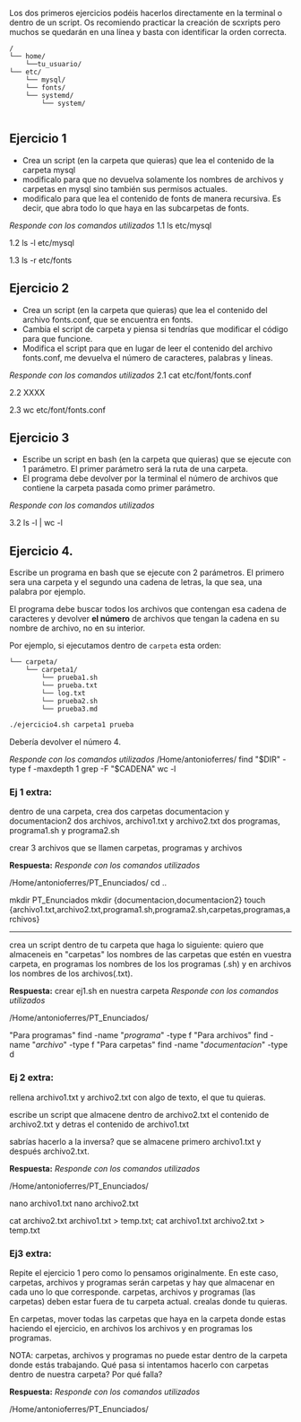 Los dos primeros ejercicios podéis hacerlos directamente en la terminal o dentro de un script. Os recomiendo practicar la creación de scxripts pero muchos se quedarán en una línea y basta con identificar la orden correcta.

```
/
└── home/
    └──tu_usuario/
└── etc/
    └── mysql/
    └── fonts/
    └── systemd/
        └── system/
    
```


## Ejercicio 1
- Crea un script (en la carpeta que quieras) que lea el contenido de la carpeta mysql
- modificalo para que no devuelva solamente los nombres de archivos y carpetas en mysql sino también sus permisos actuales.
- modificalo para que lea el contenido de fonts de manera recursiva. Es decir, que abra todo lo que haya en las subcarpetas de fonts.

*Responde con los comandos utilizados*
1.1
ls etc/mysql

1.2
ls -l etc/mysql

1.3
ls -r etc/fonts


## Ejercicio 2
- Crea un script (en la carpeta que quieras) que lea el contenido del archivo fonts.conf, que se encuentra en fonts.
- Cambia el script de carpeta y piensa si tendrías que modificar el código para que funcione.
- Modifica el script para que en lugar de leer el contenido del archivo fonts.conf, me devuelva el número de caracteres, palabras y lineas.

*Responde con los comandos utilizados*
2.1
cat etc/font/fonts.conf

2.2
XXXX

2.3
wc etc/font/fonts.conf


## Ejercicio 3
- Escribe un script en bash (en la carpeta que quieras) que se ejecute con 1 parámetro. El primer parámetro será la ruta de una carpeta.
- El programa debe devolver por la terminal el número de archivos que contiene la carpeta pasada como primer parámetro. 

*Responde con los comandos utilizados*

3.2
ls -l | wc -l

## Ejercicio 4.

Escribe un programa en bash que se ejecute con 2 parámetros. El primero sera una carpeta y el segundo una cadena de letras, la que sea, una palabra por ejemplo.

El programa debe buscar todos los archivos que contengan esa cadena de caracteres y devolver **el número** de archivos que tengan la cadena en su nombre de archivo, no en su interior.

Por ejemplo, si ejecutamos dentro de `carpeta` esta orden:

```
└── carpeta/
    └── carpeta1/
        └── prueba1.sh
        └── prueba.txt
        └── log.txt
        └── prueba2.sh
        └── prueba3.md
```


``` bash
./ejercicio4.sh carpeta1 prueba
```
Debería devolver el número 4.

*Responde con los comandos utilizados*
/Home/antonioferres/
find "$DIR" -type f -maxdepth 1
grep -F "$CADENA"
wc -l


###  Ej 1 extra:

dentro de una carpeta, crea dos carpetas documentacion y documentacion2
dos archivos, archivo1.txt y archivo2.txt
dos programas, programa1.sh y programa2.sh


crear 3 archivos que se llamen carpetas, programas y archivos

**Respuesta:**
*Responde con los comandos utilizados*

/Home/antonioferres/PT_Enunciados/
cd ..

mkdir PT_Enunciados
mkdir {documentacion,documentacion2}
touch {archivo1.txt,archivo2.txt,programa1.sh,programa2.sh,carpetas,programas,archivos}

-------------------------

crea un script dentro de tu carpeta que haga lo siguiente:
quiero que almaceneis en "carpetas" los nombres de las carpetas que estén en vuestra carpeta, en programas los nombres de los los programas (.sh)  y en archivos los nombres de los archivos(.txt).

**Respuesta:**
crear ej1.sh en nuestra carpeta
*Responde con los comandos utilizados*

/Home/antonioferres/PT_Enunciados/

 "Para programas"
find -name "*programa*" -type f
 "Para archivos"
find -name "*archivo*" -type f
 "Para carpetas"
find -name "*documentacion*" -type d


### Ej 2 extra:

rellena archivo1.txt y archivo2.txt con algo de texto, el que tu quieras.

escribe un script que almacene dentro de archivo2.txt el contenido de archivo2.txt y detras el contenido de archivo1.txt

sabrías hacerlo a la inversa? que se almacene primero archivo1.txt y después archivo2.txt.

**Respuesta:**
*Responde con los comandos utilizados*

/Home/antonioferres/PT_Enunciados/

nano archivo1.txt <relleno el texto>
nano archivo2.txt <relleno el texto>

cat archivo2.txt archivo1.txt > temp.txt;
cat archivo1.txt archivo2.txt > temp.txt
### Ej3 extra:

Repite el ejercicio 1 pero como lo pensamos originalmente. En este caso, carpetas, archivos y programas serán carpetas y hay que almacenar en cada uno lo que corresponde. 
carpetas, archivos y programas (las carpetas) deben estar fuera de tu carpeta actual. crealas donde tu quieras.

En carpetas, mover todas las carpetas que haya en la carpeta donde estas haciendo el ejercicio, en archivos los archivos y en programas los programas.

NOTA: carpetas, archivos y programas no puede estar dentro de la carpeta donde estás trabajando. Qué pasa si intentamos hacerlo con carpetas dentro de nuestra carpeta? Por qué falla?

**Respuesta:**
*Responde con los comandos utilizados*

/Home/antonioferres/PT_Enunciados/
